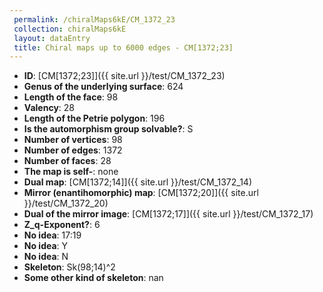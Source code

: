 ```yaml
--- 
 permalink: /chiralMaps6kE/CM_1372_23 
 collection: chiralMaps6kE
 layout: dataEntry
 title: Chiral maps up to 6000 edges - CM[1372;23]
---
```


- **ID**: [CM[1372;23]]({{ site.url }}/test/CM_1372_23)
- **Genus of the underlying surface**: 624
- **Length of the face**: 98
- **Valency**: 28
- **Length of the Petrie polygon**: 196
- **Is the automorphism group solvable?**: S
- **Number of vertices**: 98
- **Number of edges**: 1372
- **Number of faces**: 28
- **The map is self-**: none
- **Dual map**: [CM[1372;14]]({{ site.url }}/test/CM_1372_14)
- **Mirror (enantihomorphic) map**: [CM[1372;20]]({{ site.url }}/test/CM_1372_20)
- **Dual of the mirror image**: [CM[1372;17]]({{ site.url }}/test/CM_1372_17)
- **Z_q-Exponent?**: 6
- **No idea**:  17:19
- **No idea**: Y
- **No idea**: N
- **Skeleton**: Sk(98;14)^2
- **Some other kind of skeleton**: nan
